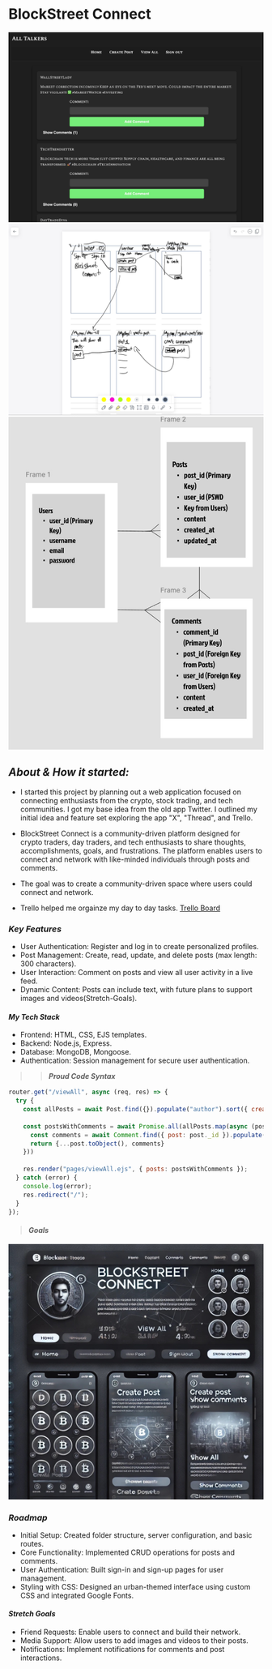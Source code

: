# BlockStreet Connect

![app1](/images/wireframedesign.jpg)
![WF3](/images/2ebce5c4-bdd1-4b50-97c5-327541fcc746.jpeg) ![WF](/images/wireFrame.jpg) 



## ***About & How it started:***

* I started this project by planning out a web application focused on connecting enthusiasts from the crypto, stock trading, and tech communities. I got my base idea from the old app Twitter. I outlined my initial idea and feature set exploring the app "X", "Thread", and Trello.
* BlockStreet Connect is a community-driven platform designed for crypto traders, day traders, and tech enthusiasts to share thoughts, accomplishments, goals, and frustrations. The platform enables users to connect and network with like-minded individuals through posts and comments.
* The goal was to create a community-driven space where users could connect and network.


* Trello helped me orgainze my day to day tasks.
[Trello Board](https://trello.com/b/tyN7ADHC/blockstreet-connect)

### ***Key Features***

* User Authentication: Register and log in to create personalized profiles.
* Post Management: Create, read, update, and delete posts (max length: 300 characters).
* User Interaction: Comment on posts and view all user activity in a live feed.
* Dynamic Content: Posts can include text, with future plans to support images and videos(Stretch-Goals).

#### ***My Tech Stack***

* Frontend: HTML, CSS, EJS templates.
* Backend: Node.js, Express.
* Database: MongoDB, Mongoose.
* Authentication: Session management for secure user authentication. 

>>***Proud Code Syntax***
```Javascript
router.get("/viewAll", async (req, res) => {
  try {
    const allPosts = await Post.find({}).populate("author").sort({ createdAt: -1});
    
    const postsWithComments = await Promise.all(allPosts.map(async (post) => {
      const comments = await Comment.find({ post: post._id }).populate("author")
      return {...post.toObject(), comments}
    }))

    res.render("pages/viewAll.ejs", { posts: postsWithComments });
  } catch (error) {
    console.log(error);
    res.redirect("/");
  }
});
```

>#### ***Goals***

![APP](/images/clientside.jpeg)


### ***Roadmap***
* Initial Setup: Created folder structure, server configuration, and basic routes.
* Core Functionality: Implemented CRUD operations for posts and comments.
* User Authentication: Built sign-in and sign-up pages for user management.
* Styling with CSS: Designed an urban-themed interface using custom CSS and integrated Google Fonts.

#### ***Stretch Goals***
* Friend Requests: Enable users to connect and build their network.
* Media Support: Allow users to add images and videos to their posts.
* Notifications: Implement notifications for comments and post interactions.
